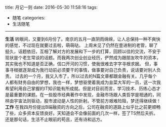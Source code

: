 title: 月记一则
date: 2016-05-30 11:58:16
tags:
- 随笔
categories:
- 生活随笔
---
**生活**
转眼间，又要到6月份了。南京的五月一直阴雨绵绵，让人总保持一种不爽快的感觉，不过现在就要过去啦，萌萌哒。
上周末见了仍然在壹进制的老管，聊了挺久，话题依旧，互相了解对方的发展和下一步的打算，回顾以往的交流，不安于现状是个老生常谈的话题。而我两次创业创业经历，俨然成为跟朋友吹牛的资本，其实我也不知道是否正确，信口开河的习惯，使我很难去字字寻根求据。
但，事事寻根据逐渐成为我行动前必须要干的事情，做事要对自己负责，说话要对别人负责。
过去的一个月，我又入市了，所以过去的N篇文章都跟金融有关。几乎每个人都有财务自由的梦想，我也一样，梦想驱使着我成为韭菜大军的一员，这一次我希望利用自己掌握的IT知识能有所成就。但是对目前而言，学习技术、历练心态才是最重要的课题。在一些股市经典著作中发现，金融市场跟人类哲学是相通的，同样由宇宙法则驱动，股市波动是人性的折射。不管前方艰难险阻，梦还得继续做！
**工作**
在我四月份提出B端融资的方向之后，公司在融资的道路上似乎比之前更顺畅了些，众多资本反馈良好。天知道会不会像前面的几次一样，签了TS然后夭折。
还是那句话，生活不止眼前的苟且，还有诗和远方。